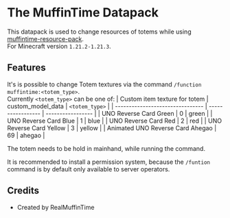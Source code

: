 # The MuffinTime Datapack

This datapack is used to change resources of totems while using [muffintime-resource-pack](https://github.com/RealMuffinTime/muffintime-resource-pack).  
For Minecraft version `1.21.2-1.21.3`.

## Features

It's is possible to change Totem textures via the command `/function muffintime:<totem_type>`.  
Currently `<totem_type>` can be one of:
   | Custom item texture for totem    | custom_model_data | `<totem_type>`    |
   | -------------------------------- | ----------------- | ----------------- |
   | UNO Reverse Card Green           | 0                 | green             |
   | UNO Reverse Card Blue            | 1                 | blue              |
   | UNO Reverse Card Red             | 2                 | red               |
   | UNO Reverse Card Yellow          | 3                 | yellow            |
   | Animated UNO Reverse Card Ahegao | 69                | ahegao            |

The totem needs to be hold in mainhand, while running the command.

It is recommended to install a permission system, because the `/funtion` command is by default only available to server operators.

## Credits

* Created by RealMuffinTime